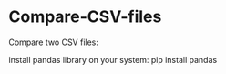 # Compare-CSV-files

Compare two CSV files:

install pandas library on your system: 
    pip install pandas
